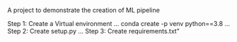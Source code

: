 A project to demonstrate the creation of ML pipeline

Step 1: Create a Virtual environment
...
conda create -p venv python==3.8
...
Step 2: Create setup.py
...
Step 3: Create requirements.txt"


